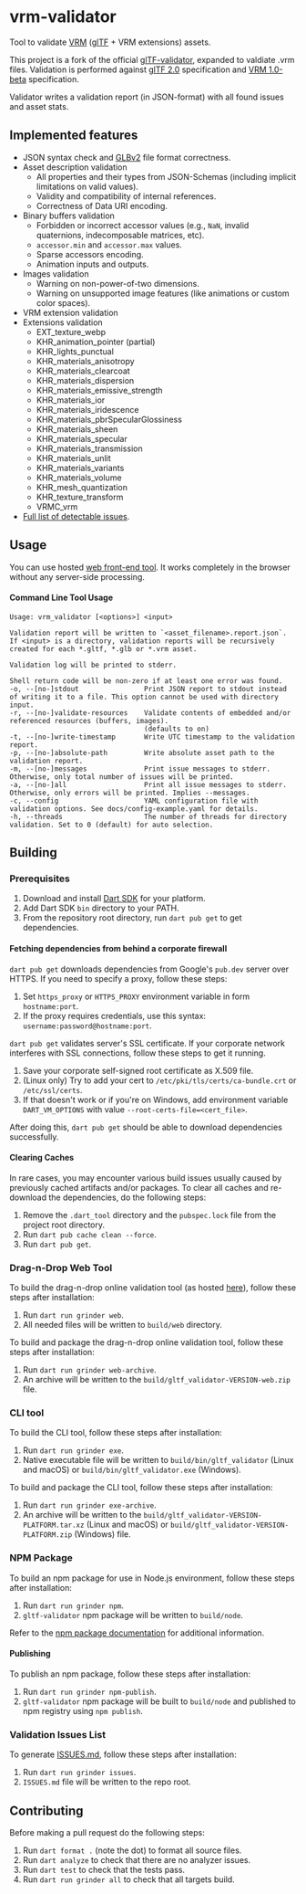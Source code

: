 # vrm-validator

Tool to validate [VRM](https://vrm.dev/en/) ([glTF](https://github.com/KhronosGroup/glTF) + VRM extensions) assets.

This project is a fork of the official [glTF-validator](https://github.com/KhronosGroup/glTF-Validator), expanded to valdiate .vrm files.
Validation is performed against [glTF 2.0](https://github.com/KhronosGroup/glTF/tree/master/specification/2.0) specification and [VRM 1.0-beta](https://github.com/vrm-c/vrm-specification/tree/master/specification/VRMC_vrm-1.0-beta) specification.

Validator writes a validation report (in JSON-format) with all found issues and asset stats.

## Implemented features

- JSON syntax check and [GLBv2](https://www.khronos.org/registry/glTF/specs/2.0/glTF-2.0.html#glb-file-format-specification) file format correctness.
- Asset description validation
  - All properties and their types from JSON-Schemas (including implicit limitations on valid values).
  - Validity and compatibility of internal references.
  - Correctness of Data URI encoding.
- Binary buffers validation
  - Forbidden or incorrect accessor values (e.g., `NaN`, invalid quaternions, indecomposable matrices, etc).
  - `accessor.min` and `accessor.max` values.
  - Sparse accessors encoding.
  - Animation inputs and outputs.
- Images validation
  - Warning on non-power-of-two dimensions.
  - Warning on unsupported image features (like animations or custom color spaces).
- VRM extension validation
- Extensions validation
  - EXT_texture_webp
  - KHR_animation_pointer (partial)
  - KHR_lights_punctual
  - KHR_materials_anisotropy
  - KHR_materials_clearcoat
  - KHR_materials_dispersion
  - KHR_materials_emissive_strength
  - KHR_materials_ior
  - KHR_materials_iridescence
  - KHR_materials_pbrSpecularGlossiness
  - KHR_materials_sheen
  - KHR_materials_specular
  - KHR_materials_transmission
  - KHR_materials_unlit
  - KHR_materials_variants
  - KHR_materials_volume
  - KHR_mesh_quantization
  - KHR_texture_transform
  - VRMC_vrm
- [Full list of detectable issues](ISSUES.md).

## Usage

You can use hosted [web front-end tool](https://github.khronos.org/glTF-Validator). It works completely in the browser without any server-side processing.

#### Command Line Tool Usage
```text
Usage: vrm_validator [<options>] <input>

Validation report will be written to `<asset_filename>.report.json`.
If <input> is a directory, validation reports will be recursively created for each *.gltf, *.glb or *.vrm asset.

Validation log will be printed to stderr.

Shell return code will be non-zero if at least one error was found.
-o, --[no-]stdout                Print JSON report to stdout instead of writing it to a file. This option cannot be used with directory input.
-r, --[no-]validate-resources    Validate contents of embedded and/or referenced resources (buffers, images).
                                 (defaults to on)
-t, --[no-]write-timestamp       Write UTC timestamp to the validation report.
-p, --[no-]absolute-path         Write absolute asset path to the validation report.
-m, --[no-]messages              Print issue messages to stderr. Otherwise, only total number of issues will be printed.
-a, --[no-]all                   Print all issue messages to stderr. Otherwise, only errors will be printed. Implies --messages.
-c, --config                     YAML configuration file with validation options. See docs/config-example.yaml for details.
-h, --threads                    The number of threads for directory validation. Set to 0 (default) for auto selection.
```

## Building

### Prerequisites

1. Download and install [Dart SDK](https://dart.dev/tools/sdk/archive) for your platform.
2. Add Dart SDK `bin` directory to your PATH.
3. From the repository root directory, run `dart pub get` to get dependencies.

#### Fetching dependencies from behind a corporate firewall

`dart pub get` downloads dependencies from Google's `pub.dev` server over HTTPS. If you need to specify a proxy, follow these steps:

1. Set `https_proxy` or `HTTPS_PROXY` environment variable in form `hostname:port`.
2. If the proxy requires credentials, use this syntax: `username:password@hostname:port`.

`dart pub get` validates server's SSL certificate. If your corporate network interferes with SSL connections, follow these steps to get it running.

1. Save your corporate self-signed root certificate as X.509 file.
2. (Linux only) Try to add your cert to `/etc/pki/tls/certs/ca-bundle.crt` or `/etc/ssl/certs`.
3. If that doesn't work or if you're on Windows, add environment variable `DART_VM_OPTIONS` with value `--root-certs-file=<cert_file>`.

After doing this, `dart pub get` should be able to download dependencies successfully.

#### Clearing Caches

In rare cases, you may encounter various build issues usually caused by previously cached artifacts and/or packages. To clear all caches and re-download the dependencies, do the following steps:

1. Remove the `.dart_tool` directory and the `pubspec.lock` file from the project root directory.
2. Run `dart pub cache clean --force`.
3. Run `dart pub get`.

### Drag-n-Drop Web Tool

To build the drag-n-drop online validation tool (as hosted [here](https://github.khronos.org/glTF-Validator/)), follow these steps after installation:

1. Run `dart run grinder web`.
2. All needed files will be written to `build/web` directory.

To build and package the drag-n-drop online validation tool, follow these steps after installation:

1. Run `dart run grinder web-archive`.
2. An archive will be written to the `build/gltf_validator-VERSION-web.zip` file.

### CLI tool

To build the CLI tool, follow these steps after installation:

1. Run `dart run grinder exe`.
2. Native executable file will be written to `build/bin/gltf_validator` (Linux and macOS) or `build/bin/gltf_validator.exe` (Windows).

To build and package the CLI tool, follow these steps after installation:

1. Run `dart run grinder exe-archive`.
2. An archive will be written to the `build/gltf_validator-VERSION-PLATFORM.tar.xz` (Linux and macOS) or `build/gltf_validator-VERSION-PLATFORM.zip` (Windows) file.

### NPM Package

To build an npm package for use in Node.js environment, follow these steps after installation:

1. Run `dart run grinder npm`.
2. `gltf-validator` npm package will be written to `build/node`.

Refer to the [npm package documentation](https://www.npmjs.com/package/gltf-validator) for additional information.

#### Publishing

To publish an npm package, follow these steps after installation:

1. Run `dart run grinder npm-publish`.
2. `gltf-validator` npm package will be built to `build/node` and published to npm registry using `npm publish`.

### Validation Issues List

To generate [ISSUES.md](ISSUES.md), follow these steps after installation:

1. Run `dart run grinder issues`.
2. `ISSUES.md` file will be written to the repo root.

## Contributing

Before making a pull request do the following steps:

1. Run `dart format .` (note the dot) to format all source files.
2. Run `dart analyze` to check that there are no analyzer issues.
3. Run `dart test` to check that the tests pass.
4. Run `dart run grinder all` to check that all targets build.
